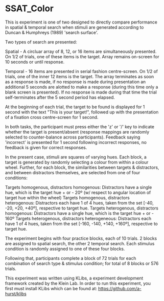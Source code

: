 # SSAT_Color

This is experiment is one of two designed to directly compare performance in spatial & temporal search when stimuli are generated according to Duncan & Humphreys (1989) 'search surface'.

Two types of search are presented:

Spatial - A circluar array of 8, 12, or 16 items are simultaneously presented. On 1/2 of trials, one of these items is the target. Array remains on-screen for 10 seconds or until response.

Temporal - 16 items are presented in serial fashion centre-screen. On 1/2 of trials, one of the inner 12 items is the target. The array terminates as soon as a response is made, if no response is made during presentation an additional 5 seconds are alotted to make a response (during this time only a blank screen is presented). If no response is made during that time the trial self-terminates after the 5 second period has elapsed.

At the beginning of each trial, the target to be found is displayed for 1 second with the text "This is your target!", followed up with the presentation of a fixation cross centre-screen for 1 second.

In both tasks, the participant must press either the 'z' or '/' key to indicate whether the target is present/absent (response mappings are randomly selected to counter-balance across participants). Feedback saying 'incorrect' is presented for 1 second following incorrect responses, no feedback is given for correct responses.

In the present case, stimuli are squares of varying hues. Each block, a target is generated by randomly selecting a colour from within a colour wheel. Further, for each block, the similarities between targets & distractors, and between distractors themselves, are selected from one of four conditions:

Targets homogenous, distractors homogenous:
Distractors have a single hue, which is the target hue + or - 20º (w/ respect to angular location of target hue within the wheel)
Targets homogenous, distractors heterogenous:
Distractors each have 1 of 4 hues, taken from the set [-40, -20, +20, +40º], respective to target hue.
Targets heterogenous, distractors homogenous:
Distractors have a single hue, which is the target hue + or - 160º
Targets heterogenous, distractors heterogeneous:
Distractors each have 1 of 4 hues, taken from the set [-160, -140, +140, +160º], respective to target hue.

The experiment begins with four practice blocks, each of 10 trials. 2 blocks are assigned to spatial search, the other 2 temporal search. Each stimulus condition is randomly assigned to one of these four blocks.

Following that, participants complete a block of 72 trials for each combination of search type & stimulus condition; for total of 8 blocks or 576 trials. 

This experiment was written using KLibs, a experiment development framework created by the Klein Lab. In order to run this experiment, you first must install KLibs which can be found at: https://github.com/a-hurst/klibs
